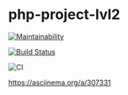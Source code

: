 # php-project-lvl2

[![Maintainability](https://api.codeclimate.com/v1/badges/53cb823d29156757da6c/maintainability)](https://codeclimate.com/github/vvgromo/php-project-lvl2/maintainability)

[![Build Status](https://travis-ci.org/vvgromo/php-project-lvl2.svg?branch=master)](https://travis-ci.org/vvgromo/php-project-lvl2)

![CI](https://github.com/vvgromo/php-project-lvl2/workflows/CI/badge.svg)

https://asciinema.org/a/307331